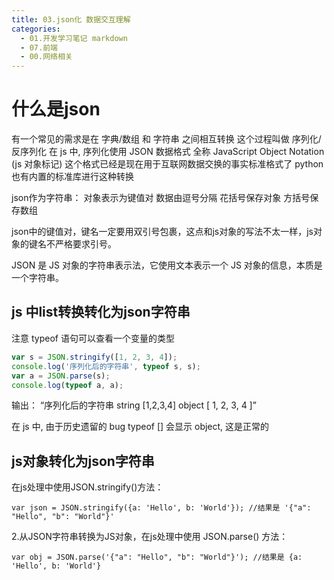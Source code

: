 ```yaml
---
title: 03.json化 数据交互理解
categories:
  - 01.开发学习笔记 markdown
  - 07.前端
  - 00.网络相关
---
```


# 什么是json

有一个常见的需求是在 字典/数组 和 字符串 之间相互转换
这个过程叫做 序列化/反序列化
在 js 中, 序列化使用 JSON 数据格式
全称 JavaScript Object Notation (js 对象标记)
这个格式已经是现在用于互联网数据交换的事实标准格式了
python 也有内置的标准库进行这种转换

json作为字符串：
对象表示为键值对
数据由逗号分隔
花括号保存对象
方括号保存数组

json中的键值对，键名一定要用双引号包裹，这点和js对象的写法不太一样，js对象的键名不严格要求引号。

JSON 是 JS 对象的字符串表示法，它使用文本表示一个 JS 对象的信息，本质是一个字符串。

## js 中list转换转化为json字符串
注意 typeof 语句可以查看一个变量的类型

```js
var s = JSON.stringify([1, 2, 3, 4]);
console.log('序列化后的字符串', typeof s, s);
var a = JSON.parse(s);
console.log(typeof a, a);
```
输出：
“序列化后的字符串 string [1,2,3,4]
object [ 1, 2, 3, 4 ]”

在 js 中, 由于历史遗留的 bug
typeof [] 会显示 object, 这是正常的

## js对象转化为json字符串
在js处理中使用JSON.stringify()方法：

```
var json = JSON.stringify({a: 'Hello', b: 'World'}); //结果是 '{"a": "Hello", "b": "World"}'
```
2.从JSON字符串转换为JS对象，在js处理中使用 JSON.parse() 方法：

```
var obj = JSON.parse('{"a": "Hello", "b": "World"}'); //结果是 {a: 'Hello', b: 'World'}
```



